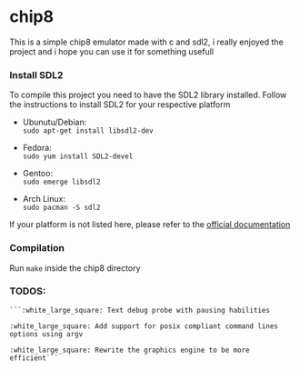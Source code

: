 # chip8

This is a simple chip8 emulator made with c and sdl2, i really enjoyed the project
and i hope you can use it for something usefull

### Install SDL2

To compile this project you need to have the SDL2 library installed. Follow the 
instructions to install SDL2 for your respective platform

- Ubunutu/Debian:\
    `sudo apt-get install libsdl2-dev`

- Fedora:\
    `sudo yum install SDL2-devel`

- Gentoo:\
    `sudo emerge libsdl2`

- Arch Linux:\
    `sudo pacman -S sdl2`

If your platform is not listed here, please refer to the [official documentation](https://wiki.libsdl.org/Installation)

### Compilation

Run `make` inside the chip8 directory

### TODOS:
    ```:white_large_square: Text debug probe with pausing habilities

    :white_large_square: Add support for posix compliant command lines options using argv

    :white_large_square: Rewrite the graphics engine to be more efficient```
